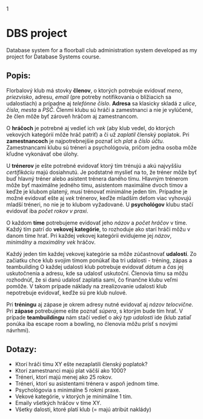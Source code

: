 1
# DBS project

Database system for a floorball club administration system developed as my project for Database Systems course.


## **Popis:**

Florbalový klub má stovky **členov**, o ktorých potrebuje evidovať *meno*, *priezvisko*, adresu, *email* (pre potreby notifikovania o blížiacich sa udalostiach) a prípadne aj *telefónne číslo*. **Adresa** sa klasicky skladá z *ulice*, *čísla*, *mesta* a *PSČ*. Členmi klubu sú hráči a zamestnanci a nie je vylúčené, že člen môže byť zároveň hráčom aj zamestnancom.

O **hráčoch** je potrebné aj vedieť ich *vek* (aby klub vedel, do ktorých vekových kategórií môže hráč patriť) a či už *zaplatil* členský poplatok. Pri **zamestnancoch** je najpotrebnejšie poznať ich *plat* a *číslo účtu*. Zamestnancami klubu sú tréneri a psychológovia, pričom jedna osoba môže kľudne vykonávať obe úlohy.

U **trénerov** je ešte potrebné evidovať ktorý tím trénujú a akú najvyššiu *certifikáciu* majú dosiahnutú. Je podstatné myslieť na to, že tréner môže byť buď hlavný tréner alebo asistent trénera daného tímu. Hlavným trénerom môže byť maximálne jedného tímu, asistentom maximálne dvoch tímov a keďže je klubom platený, musí trénovať minimálne jeden tím. Prípadne je možné evidovať ešte aj *vek* trénerov, keďže mladším deťom viac vyhovujú mladší tréneri, no nie je to klubom vyžadované. U **psychológov** klubu stačí evidovať iba *počet rokov v praxi*.

O každom **tíme** potrebujeme evidovať jeho *názov* a *počet hráčov* v tíme. Každý tím patrí do **vekovej kategórie**, to rozhoduje ako starí hráči môžu v danom tíme hrať. Pri každej vekovej kategórii evidujeme jej *názov*, *minimálny* a *maximálny vek* hráčov.

Každý jeden tím každej vekovej kategórie sa môže zúčastnovať **udalostí**. Zo začiatku chce klub svojim tímom ponúkať iba tri udalosti - tréning, zápas a teambuilding O každej udalosti klub potrebuje evidovať *dátum* a *čas* jej uskutočnenia a adresu, kde sa udalosť uskutoční. Členovia tímu sa môžu rozhodnúť, že si danú udalosť zaplatia sami, čo finančne klubu veľmi pomôže. V takom prípade náklady na zrealizovanie udalosti klub nepotrebuje evidovať, keďže sú pre klub nulové.

Pri **tréningu** aj zápase je okrem adresy nutné evidovať aj *názov telocvične*. Pri **zápase** potrebujeme ešte poznať *súpera*, s ktorým bude tím hrať. V prípade **teambuildingu** nám stačí vedieť o aký *typ udalosti* ide (klub zatiaľ ponúka iba escape room a bowling, no členovia môžu prísť s novými návrhmi).


## **Dotazy:**

- Ktorí hráči tímu XY ešte nezaplatili členský poplatok?
- Ktorí zamestnanci majú plat väčší ako 1000?
- Tréneri, ktorí majú menej ako 25 rokov.
- Tréneri, ktorí su asistentami trénera v aspoň jednom tíme.
- Psychológovia s minimálne 5 rokmi praxe.
- Vekové kategórie, v ktorých je minimálne 1 tím.
- Emaily všetkých hráčov v tíme XY.
- Všetky dalosti, ktoré platí klub (= majú atribút naklády)


